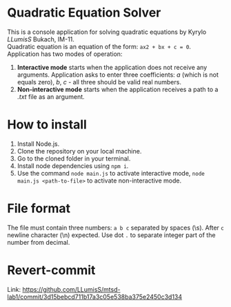 # Quadratic Equation Solver
This is a console application for solving quadratic equations by Kyrylo *LLumisS* Bukach, IM-11.  
Quadratic equation is an equation of the form: `ax2 + bx + c = 0`.  
Application has two modes of operation:  
1. **Interactive mode** starts when the application does not receive any arguments. Application asks to enter three coefficients: *a* (which is not equals zero), *b*, *c* - all three should be valid real numbers.
2. **Non-interactive mode** starts when the application receives a path to a *.txt* file as an argument. 
# How to install
1. Install Node.js.
2. Clone the repository on your local machine.
3. Go to the cloned folder in your terminal.
4. Install node dependencies using `npm i`.
5. Use the command `node main.js` to activate interactive mode, `node main.js <path-to-file>` to activate non-interactive mode.
# File format
The file must contain three numbers: `a b c` separated by spaces (\s). After `c` newline character (\n) expected. Use dot `.` to separate integer part of the number from decimal.
# Revert-commit
Link: https://github.com/LLumisS/mtsd-lab1/commit/3d15bebcd711b17a3c05e538ba375e2450c3d134
